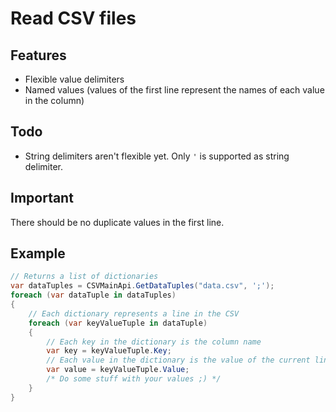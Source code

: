 # Read CSV files

## Features

* Flexible value delimiters
* Named values (values of the first line represent the names of each value in the column)

## Todo

* String delimiters aren't flexible yet. Only `'` is supported as string delimiter.

## Important

There should be no duplicate values in the first line.

## Example

```csharp
// Returns a list of dictionaries
var dataTuples = CSVMainApi.GetDataTuples("data.csv", ';');
foreach (var dataTuple in dataTuples)
{
    // Each dictionary represents a line in the CSV
    foreach (var keyValueTuple in dataTuple)
    {
        // Each key in the dictionary is the column name
        var key = keyValueTuple.Key;
        // Each value in the dictionary is the value of the current line in this column  
        var value = keyValueTuple.Value;
        /* Do some stuff with your values ;) */
    }
}
```
